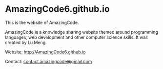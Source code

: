 # AmazingCode6.github.io
This is the website of AmazingCode.

AmazingCode is a knowledge sharing website themed around programming languages, web development and other computer science skills. It was created by Lu Meng.

Website: http://AmazingCode6.github.io

Contact: contact.amazingcode@gmail.com
